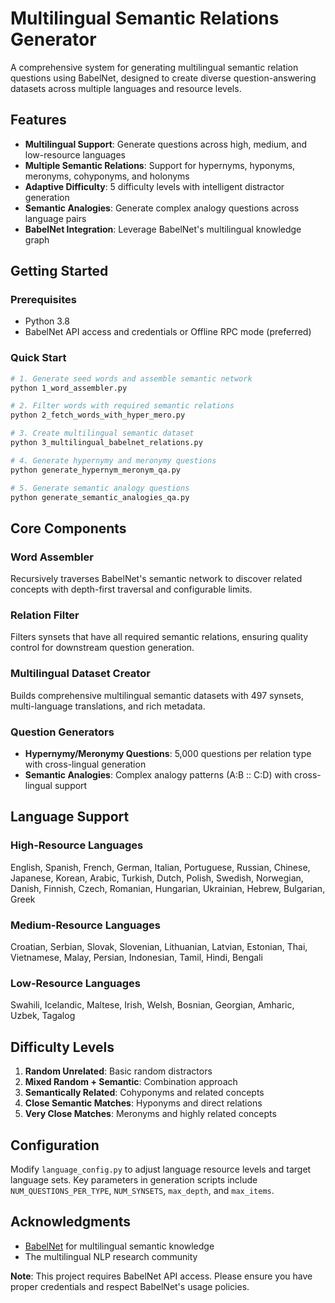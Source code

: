 # Multilingual Semantic Relations Generator

A comprehensive system for generating multilingual semantic relation questions using BabelNet, designed to create diverse question-answering datasets across multiple languages and resource levels.

## Features

- **Multilingual Support**: Generate questions across high, medium, and low-resource languages
- **Multiple Semantic Relations**: Support for hypernyms, hyponyms, meronyms, cohyponyms, and holonyms
- **Adaptive Difficulty**: 5 difficulty levels with intelligent distractor generation
- **Semantic Analogies**: Generate complex analogy questions across language pairs
- **BabelNet Integration**: Leverage BabelNet's multilingual knowledge graph

## Getting Started

### Prerequisites

- Python 3.8
- BabelNet API access and credentials or Offline RPC mode (preferred)

### Quick Start

```bash
# 1. Generate seed words and assemble semantic network
python 1_word_assembler.py

# 2. Filter words with required semantic relations
python 2_fetch_words_with_hyper_mero.py

# 3. Create multilingual semantic dataset
python 3_multilingual_babelnet_relations.py

# 4. Generate hypernymy and meronymy questions
python generate_hypernym_meronym_qa.py

# 5. Generate semantic analogy questions
python generate_semantic_analogies_qa.py
```

## Core Components

### Word Assembler
Recursively traverses BabelNet's semantic network to discover related concepts with depth-first traversal and configurable limits.

### Relation Filter
Filters synsets that have all required semantic relations, ensuring quality control for downstream question generation.

### Multilingual Dataset Creator
Builds comprehensive multilingual semantic datasets with 497 synsets, multi-language translations, and rich metadata.

### Question Generators
- **Hypernymy/Meronymy Questions**: 5,000 questions per relation type with cross-lingual generation
- **Semantic Analogies**: Complex analogy patterns (A:B :: C:D) with cross-lingual support

## Language Support

### High-Resource Languages
English, Spanish, French, German, Italian, Portuguese, Russian, Chinese, Japanese, Korean, Arabic, Turkish, Dutch, Polish, Swedish, Norwegian, Danish, Finnish, Czech, Romanian, Hungarian, Ukrainian, Hebrew, Bulgarian, Greek 

### Medium-Resource Languages
Croatian, Serbian, Slovak, Slovenian, Lithuanian, Latvian, Estonian, Thai, Vietnamese, Malay, Persian, Indonesian, Tamil, Hindi, Bengali

### Low-Resource Languages
Swahili, Icelandic, Maltese, Irish, Welsh, Bosnian, Georgian, Amharic, Uzbek, Tagalog

## Difficulty Levels

1. **Random Unrelated**: Basic random distractors
2. **Mixed Random + Semantic**: Combination approach
3. **Semantically Related**: Cohyponyms and related concepts
4. **Close Semantic Matches**: Hyponyms and direct relations
5. **Very Close Matches**: Meronyms and highly related concepts

## Configuration

Modify `language_config.py` to adjust language resource levels and target language sets. Key parameters in generation scripts include `NUM_QUESTIONS_PER_TYPE`, `NUM_SYNSETS`, `max_depth`, and `max_items`.

## Acknowledgments

- [BabelNet](https://babelnet.org/) for multilingual semantic knowledge
- The multilingual NLP research community

**Note**: This project requires BabelNet API access. Please ensure you have proper credentials and respect BabelNet's usage policies.
